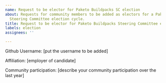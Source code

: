 ```yaml
---
name: Request to be elector for Paketo Buildpacks SC election
about: Requests for community members to be added as electors for a Paketo Buildpacks
  Steering Committee election cycle.
title: Request to be elector for Paketo Buildpacks Steering Committee election
labels: election
assignees: ''

---
```


Github Username: [put the username to be added]

Affiliation: [employer of candidate]

Community participation: [describe your community participation over the last year]
